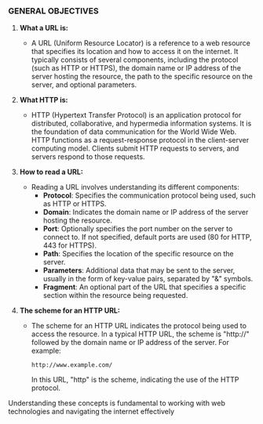 ### GENERAL OBJECTIVES

1. **What a URL is:**
   - A URL (Uniform Resource Locator) is a reference to a web resource that specifies its location and how to access it on the internet. It typically consists of several components, including the protocol (such as HTTP or HTTPS), the domain name or IP address of the server hosting the resource, the path to the specific resource on the server, and optional parameters.

2. **What HTTP is:**
   - HTTP (Hypertext Transfer Protocol) is an application protocol for distributed, collaborative, and hypermedia information systems. It is the foundation of data communication for the World Wide Web. HTTP functions as a request-response protocol in the client-server computing model. Clients submit HTTP requests to servers, and servers respond to those requests.

3. **How to read a URL:**
   - Reading a URL involves understanding its different components:
     - **Protocol**: Specifies the communication protocol being used, such as HTTP or HTTPS.
     - **Domain**: Indicates the domain name or IP address of the server hosting the resource.
     - **Port**: Optionally specifies the port number on the server to connect to. If not specified, default ports are used (80 for HTTP, 443 for HTTPS).
     - **Path**: Specifies the location of the specific resource on the server.
     - **Parameters**: Additional data that may be sent to the server, usually in the form of key-value pairs, separated by "&" symbols.
     - **Fragment**: An optional part of the URL that specifies a specific section within the resource being requested.
   
4. **The scheme for an HTTP URL:**
   - The scheme for an HTTP URL indicates the protocol being used to access the resource. In a typical HTTP URL, the scheme is "http://" followed by the domain name or IP address of the server. For example:
     ```
     http://www.example.com/
     ```
     In this URL, "http" is the scheme, indicating the use of the HTTP protocol.

Understanding these concepts is fundamental to working with web technologies and navigating the internet effectively